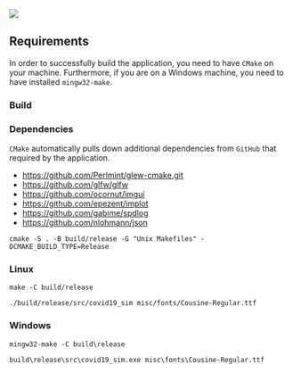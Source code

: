 <img src="img/demo.gif">

## Requirements

In order to successfully build the application, you need to have `CMake` on your machine. Furthermore, if you are on a Windows machine, you need to have installed `mingw32-make`.

### Build

### Dependencies

`CMake` automatically pulls down additional dependencies from `GitHub` that required by the application.

- https://github.com/Perlmint/glew-cmake.git
- https://github.com/glfw/glfw
- https://github.com/ocornut/imgui
- https://github.com/epezent/implot
- https://github.com/gabime/spdlog
- https://github.com/nlohmann/json


```
cmake -S . -B build/release -G "Unix Makefiles" -DCMAKE_BUILD_TYPE=Release
```
### Linux

```
make -C build/release
```

```
./build/release/src/covid19_sim misc/fonts/Cousine-Regular.ttf
```

### Windows

```
mingw32-make -C build\release
```

```
build\release\src\covid19_sim.exe misc\fonts\Cousine-Regular.ttf
```
